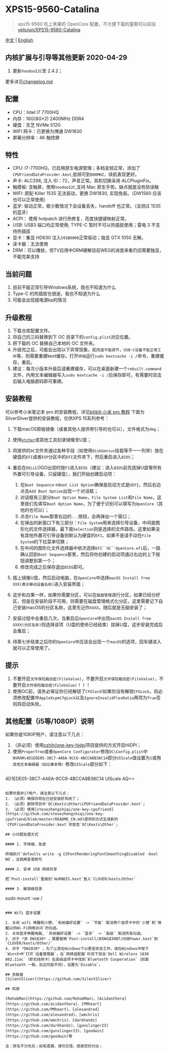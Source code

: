 # XPS15-9560-Catalina

> xps15-9560 吃上黑果的 OpenCore 配置，不方便下载的童鞋可以前往[yeliujun/XPS15-9560-Catalina](https://gitee.com/yeliujun/XPS15-9560-Catalina.git)

 [中文](README.md) | [English](README_EN.md)

## 内核扩展与引导等其他更新 2020-04-29

1. 更新`VoodooI2C`至 2.4.2；

更多详见[changelog.md](https://github.com/jardenliu/XPS15-9560-Catalina/blob/OpenCore/changelog.md)


## 配置

- CPU：Intel I7 7700HQ
- 内存：16G(8G\*2) 2400MHz DDR4
- 硬盘：东芝 NVMe 512G
- WIFI 网卡：已更换为博通 DW1830
- 屏幕分辨率：4K 触控屏

## 特性

- CPU: I7-7700HQ，已启用原生电源管理；多档变频正常，添加了`CPUFriendDataProvider.kext`,低频可到`800MHZ`，续航表现更好。
- 声卡: ALC298, 注入 ID：72，声音正常。耳机切换采用 ALCPluginFix。
- 触摸板: 含触屏，使用`VoodooI2C`,支持 Mac 原生手势。缺点就是没有防误触
- WIFI: 原配 Killer 1535 无法驱动，更换 DW1830, 实现免驱。（DW1560 应该也可以正常使用）
- 蓝牙: 驱动正常，极少数情况下会设备丢失，handoff 也正常。（没测过 1535 的蓝牙）
- ACPI： 使用 hotpatch 进行热修复，亮度快捷键映射正常。
- USB: USB3 端口均正常使用; TYPE-C 暂时不可以热插拔使用；雷电 3 不支持热插拔
- 显卡：集显 HD630 注入`591B0000`正常驱动；独显 GTX 1050 无解。
- 读卡器：无法使用
- DRM：可以播放，但TV应用中DRM硬解目前WEG的进度来看仍旧需要独显，不能完美支持

## 当前问题
1. 目前不能正常引导Windows系统，我也不知道为什么
2. Type-C 的热插拔也很迷，我也不知道为什么
3. 可能会出现插电源kp的情况

## 升级教程

1. 下载仓库配置文件。
2. 将自己的三码替换到下 OC 目录下的`config.plist`对应位置。
3. 把下载的 OC 替换自己本地的 OC 文件夹。
4. 升级完之后，可能会出现以下异常现象，如`亮度不能调节`，`USB-C设备不能正常工作`等，则需要重建kext缓存。打开`终端`运行`sudo kextcache -i /`命令，重建缓存，重启。
5. 建议：每次小版本升级后请重建缓存，可以在桌面新建一个`rebuilt.command`文件，内用文本编辑器写入`sudo kextcache -i /`后保存即可，有需要时双击后输入电脑密码即可重建。

## 安装教程

可以参考小米笔记本 pro 的安装教程，详见[bilibili 小米 pro 教程](https://www.bilibili.com/video/av23052183)
下面为SilverSliver提供的安装教程，仅供XPS 15系列参考：
1. 下载macOS原版镜像（或者其他人提供带引导的也可以），文件格式为`dmg`；
2. 使用[`etcher`](https://www.balena.io/etcher/)或其他工具刻录镜像至U盘；
3. 将提供的`OC`文件夹通过各种手段（如使用`DiskGenius`挂载等不一一列举）放在硬盘的`EFI`或者`ESP`分区中的`EFI`文件夹下，然后重启进入`BIOS`；
4. 重启在`DELL`LOGO出现时按`F2`进入`BIOS`（建议：进入`BIOS`前先拔掉U盘等所有外置可引导设备，只留硬盘），我们开始创建启动项：
	1. 在`Boot Sequence`->`Boot List Option`确保是启动方式是`UEFI`，然后右边点击`Add Boot Option`出现一个对话框；
	2. 对话框有三部分`Boot Option Name`，`File System List`和`File Name`，这里我们先填写`Boot Option Name`，为了便于识别可以填写为`OpenCore`（其他的也可以）；
	3. 点击`File Name`那里右边的`...`按钮，会再弹出一个窗口；
	4. 在弹出的新窗口下有三部分：`File System`用来选择引导设备，中间是图形化的文件选择器，最下面`Selection`则是选择的文件路径。这里如果没有其他外置可引导设备则默认为硬盘的`EFI`，如果不是请手动在`File System`的下拉菜单切换；
	5. 在中间的图形化文件选择器中依次选择`EFI``OC``OpenCore.efi`后，一路确认回到`Boot Sequence`那里，然后将你创建的启动项通过右边的上下按钮调整到第一个；
	6. 修改完成之后保存退出`BIOS`即可。
	
5. 插上镜像U盘，然后启动电脑，在`OpenCore`中选择`macOS Install from XXX(表示移动设备名称)`进入安装界面；
6. 这步和白果一样，如果你需要分区，可以在`磁盘管理`进行分区，如果已经分好区，但是在安装阶段不可用，则需要在磁盘管理格式化分区，这里需要记下自己安装macOS的分区名称，这里先记作`XXXX`，随后就是无脑安装了；
7. 安装过程中会重启几次，当重启后`OpenCore`中出现`macOS Install from XXXX(分区名称)`则选择该项（U盘的使命已经结束）拔掉U盘，这步安装完成后会重启；
8. 待第七步结束之后你的`OpenCore`中应该会出现一个`macOS`的选项，回车键进入就可以正常使用了。

## 提示

1. 不要开启`文件保险箱加密(FileValue)`，不要开启`文件保险箱加密(FileValue)`，不要开启`文件保险箱加密(FileValue)`！！！
2. 使用OC前，请务必保证你已经解锁了`CFGlock`!如果你没有解锁`CFGLock`，则必须修改配置中`AppleXcpmCfgLock`以及`IgnoreInvalidFlexRatio`两项为`True`否则将启动失败。


## 其他配置（i5等/1080P）说明
如果你是1080P用户，请注意以下几点：
1. （非必须）使用[xzhih/one-key-hidpi](https://github.com/xzhih/one-key-hidpi)项目提供的方式开启HiDPI；
2. 使用`ProperTree`或者`OpenCore Configurator`修改`OC\Config.plist`中`NVRAM\4D1EDE05-38C7-4A6A-9CC6-4BCCA8B38C14`部分`UIScale`值设置为`1`或用`其他文本编辑器（如记事本等）`修改`UIScale`部分如下：
   ```
  <key>4D1EDE05-38C7-4A6A-9CC6-4BCCA8B38C14</key>
	<dict>
		<key>UIScale</key>
		<data>AQ==</data>
	</dict>
   ```

如果你是非i7用户，请注意以下几点：
1. （必须）确保你现在已经安装好系统了；
2. （必须）删除项目中`OC\Kexts\Other\CPUFriendDataProvider.kext`;
3. （必须）使用[stevezhengshiqi/one-key-cpufriend](https://github.com/stevezhengshiqi/one-key-cpufriend/blob/master/README_CN.md)提供的方式生成新的`CPUFriendDataProvider.kext`并放至`OC\Kexts\Other`;

## 小问题处理方式

#### 1. 字体细、发虚

终端执行`defaults write -g CGFontRenderingFontSmoothingDisabled -bool NO`，注销再登录即可

#### 2. 安卓 USB 网络共享

把`Post-install`里面的`HoRNDIS.kext`放入`CLOVER/kexts/Other`

#### 3. 解锁根目录

```
sudo mount -uw /
```

### Wifi 蓝牙设置

1. 关闭 wifi 唤醒和小憩，`系统偏好设置` -> `节能` 取消两个选项卡中的`小憩`和`唤醒以供Wi-Fi网络访问`的勾选。
2. 关闭蓝牙唤醒电脑, `系统偏好设置` -> `蓝牙` -> `高级` 取消所有勾选。
3. 对于 *非 DW1830* ，需要替换`Post-install/非DW1830BT/USBPower.kext`到`CLOVER/kexts/Other/`
4. 对于 *DW1830* ，为了让其在Windows下以更佳状态工作，请在Windows中按下`Win+X+M`打开`设备管理器`，在`网络适配器`栏目下双击`Dell Wireless 1830 802.11ac`（即无线网卡）在高级选项卡中找到`Bluetooth Cooperation`（前面 Bluetooth 一致，后边可能不同），设置为`Disable`。

## 贡献者
[SilentSliver](https://github.com/SilentSliver)

## 鸣谢

[RehabMan](https://github.com/RehabMan)、[Acidanthera](https://github.com/acidanthera)、[PMheart](https://github.com/PMheart)、[alexandred](https://github.com/alexandred)、[wmchris](https://github.com/wmchris)、[darkhandz](https://github.com/darkhandz)、[gunslinger23](https://github.com/gunslinger23)、[goodwin](https://github.com/goodwin)等

注：排名不分先后；如有遗漏，请勿见怪，感谢您的付出；
